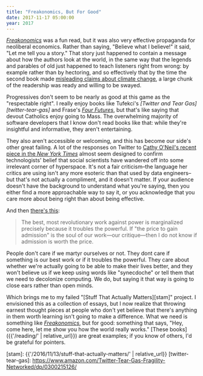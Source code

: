 ```yaml
---
title: "Freakonomics, But For Good"
date: 2017-11-17 05:00:00
year: 2017
---
```


*[Freakonomics][freakonomics]* was a fun read,
but it was also very effective propaganda for neoliberal economics.
Rather than saying, "Believe what I believe!"
it said, "Let me tell you a story."
That story just happened to contain a message about how the authors look at the world,
in the same way that the legends and parables of old
just happened to teach listeners right from wrong:
by example rather than by hectoring,
and so effectively that by the time the second book made
[misleading claims about climate change][guardian],
a large chunk of the readership was ready and willing to be swayed.

Progressives don't seem to be nearly as good at this game as the "respectable right".
I really enjoy books like Tufekci's *[Twitter and Tear Gas][twitter-tear-gas]*
and Frase's *[Four Futures][four-futures]*,
but that's like saying that devout Catholics enjoy going to Mass.
The overwhelming majority of software developers that I know don't read books like that:
while they're insightful and informative,
they aren't entertaining.

They also aren't accessible or welcoming,
and this has become our side's other great failing.
A lot of the responses on Twitter to [Cathy O'Neil's recent piece in the *New York Times*][oneil-nytimes]
almost seem designed to confirm technologists' belief
that social scientists have wandered off into some irrelevant corner of hyperspace.
It's not a fair criticism–the language her critics are using
isn't any more esoteric than that used by data engineers–but
that's not actually a compliment,
and it doesn't matter.
If your audience doesn't have the background to understand what you're saying,
then you either find a more approachable way to say it,
or you acknowledge that you care more about being right than about being effective.

And then [there's this][moro]:

> The best, most revolutionary work against power is marginalized
> precisely because it troubles the powerful. If "the price to gain
> admission" is the soul of our work—our critique—then I do not know
> if admission is worth the price.

People don't care if we martyr ourselves or not.
They dont care if something is our best work or if it troubles the powerful.
They care about whether we're actually going to be able to make their lives better,
and they won't believe us if we keep using words like "synecdoche"
or tell them that we need to decolonize computing.
We do,
but saying it that way is going to close ears rather than open minds.

Which brings me to my failed "[Stuff That Actually Matters][stam]" project.
I envisioned this as a collection of essays,
but I now realize that throwing earnest thought pieces at people
who don't yet believe that there's anything in them worth learning
isn't going to make a difference.
What we need is something like *[Freakonomics][freakonomics]*, but for good:
something that says,
"Hey, come here, let me show you how the world really works."
[These books]({{'/reading/' | relative_url}}) are great examples;
if you know of others,
I'd be grateful for pointers.

[four-futures]: https://www.amazon.com/Four-Futures-After-Capitalism-Jacobin/dp/1781688133/
[freakonomics]: https://www.amazon.com/Freakonomics-Economist-Explores-Hidden-Everything/dp/0060731338/
[guardian]: https://www.theguardian.com/environment/climate-consensus-97-per-cent/2013/jul/08/climate-change-superfreakonomics-superfreakingwrong
[moro]: https://jeffreymoro.com/2017/11/14/the-price-of-admission/
[oneil-nytimes]: https://www.nytimes.com/2017/11/14/opinion/academia-tech-algorithms.html
[stam]: {{'/2016/11/13/stuff-that-actually-matters/' | relative_url}}
[twitter-tear-gas]: https://www.amazon.com/Twitter-Tear-Gas-Fragility-Networked/dp/0300215126/
